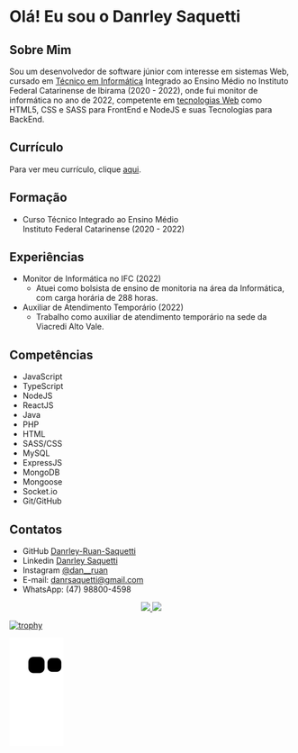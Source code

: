 # Olá! Eu sou o Danrley Saquetti

## Sobre Mim

Sou um desenvolvedor de software júnior com interesse em sistemas Web, cursado em [Técnico em Informática](#formação) Integrado ao Ensino Médio no Instituto Federal Catarinense de Ibirama (2020 - 2022), onde fui monitor de informática no ano de 2022, competente em [tecnologias Web](#competências) como HTML5, CSS e SASS para FrontEnd e NodeJS e suas Tecnologias para BackEnd.

## Currículo

Para ver meu currículo, clique [aqui](https://github.com/Danrley-Ruan-Saquetti/Danrley-Ruan-Saquetti/blob/master/src/documents/CURRICULUM%20VITAE%20-%20DANRLEY%20RUAN%20SAQUETTI.pdf).

## Formação

* Curso Técnico Integrado ao Ensino Médio<br>Instituto Federal Catarinense (2020 - 2022)

## Experiências

* Monitor de Informática no IFC (2022)
  - Atuei como bolsista de ensino de monitoria na área da Informática, com carga horária de 288 horas.
* Auxiliar de Atendimento Temporário (2022)
  - Trabalho como auxiliar de atendimento temporário na sede da Viacredi Alto Vale.

## Competências

* JavaScript
* TypeScript
* NodeJS
* ReactJS
* Java
* PHP
* HTML
* SASS/CSS
* MySQL
* ExpressJS
* MongoDB
* Mongoose
* Socket.io
* Git/GitHub

## Contatos

* GitHub [Danrley-Ruan-Saquetti](https://github.com/Danrley-Ruan-Saquetti)
* Linkedin [Danrley Saquetti](https://www.linkedin.com/in/danrley-saquetti)
* Instagram [@dan__ruan](https://www.instagram.com/dan__ruan)
* E-mail: danrsaquetti@gmail.com
* WhatsApp: (47) 98800-4598

<div align="center">
  <a href="https://github.com/Danrley-Ruan-Saquetti">
  <img height="180em" src="https://github-readme-stats.vercel.app/api?username=Danrley-Ruan-Saquetti&count_private=true&show_icons=true&theme=dracula&include_all_commits=true&count_private=true"/>
  <img height="180em" src="https://github-readme-stats.vercel.app/api/top-langs/?username=Danrley-Ruan-Saquetti&layout=compact&langs_count=5&theme=dracula"/>
</div>
  
![trophy](https://github-profile-trophy.vercel.app/?username=Danrley-Ruan-Saquetti&theme=dracula&column=3&margin-w=15&margin-h=15)

![Snake animation](https://github.com/Danrley-Ruan-Saquetti/Danrley-Ruan-Saquetti/blob/output/github-contribution-grid-snake.svg)
